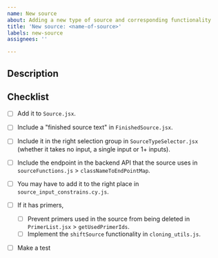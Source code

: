 ```yaml
---
name: New source
about: Adding a new type of source and corresponding functionality
title: 'New source: <name-of-source>'
labels: new-source
assignees: ''

---
```


## Description

<!-- Add your description here -->

## Checklist

* [ ] Add it to `Source.jsx`.
* [ ] Include a "finished source text" in `FinishedSource.jsx`.
* [ ] Include it in the right selection group in `SourceTypeSelector.jsx` (whether it takes no input, a single input or 1+ inputs).
* [ ] Include the endpoint in the backend API that the source uses in `sourceFunctions.js` > `classNameToEndPointMap`.
* [ ] You may have to add it to the right place in `source_input_constrains.cy.js`.
* [ ] If it has primers,
  * [ ] Prevent primers used in the source from being deleted in `PrimerList.jsx` > `getUsedPrimerIds`.
  * [ ] Implement the `shiftSource` functionality in `cloning_utils.js`.
* [ ] Make a test


